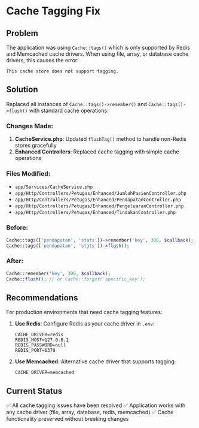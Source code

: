 # Cache Tagging Fix

## Problem
The application was using `Cache::tags()` which is only supported by Redis and Memcached cache drivers. When using file, array, or database cache drivers, this causes the error:

```
This cache store does not support tagging.
```

## Solution
Replaced all instances of `Cache::tags()->remember()` and `Cache::tags()->flush()` with standard cache operations:

### Changes Made:

1. **CacheService.php**: Updated `flushTag()` method to handle non-Redis stores gracefully
2. **Enhanced Controllers**: Replaced cache tagging with simple cache operations

### Files Modified:
- `app/Services/CacheService.php`
- `app/Http/Controllers/Petugas/Enhanced/JumlahPasienController.php`
- `app/Http/Controllers/Petugas/Enhanced/PendapatanController.php`
- `app/Http/Controllers/Petugas/Enhanced/PengeluaranController.php`
- `app/Http/Controllers/Petugas/Enhanced/TindakanController.php`

### Before:
```php
Cache::tags(['pendapatan', 'stats'])->remember('key', 300, $callback);
Cache::tags(['pendapatan', 'stats'])->flush();
```

### After:
```php
Cache::remember('key', 300, $callback);
Cache::flush(); // or Cache::forget('specific_key');
```

## Recommendations

For production environments that need cache tagging features:

1. **Use Redis**: Configure Redis as your cache driver in `.env`:
   ```
   CACHE_DRIVER=redis
   REDIS_HOST=127.0.0.1
   REDIS_PASSWORD=null
   REDIS_PORT=6379
   ```

2. **Use Memcached**: Alternative cache driver that supports tagging:
   ```
   CACHE_DRIVER=memcached
   ```

## Current Status
✅ All cache tagging issues have been resolved
✅ Application works with any cache driver (file, array, database, redis, memcached)
✅ Cache functionality preserved without breaking changes